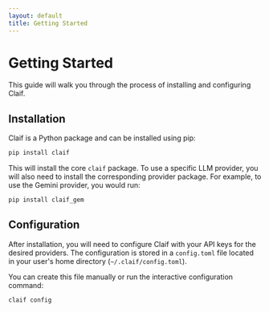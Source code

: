 ```yaml
---
layout: default
title: Getting Started
---
```


# Getting Started

This guide will walk you through the process of installing and configuring Claif.

## Installation

Claif is a Python package and can be installed using pip:

```bash
pip install claif
```

This will install the core `claif` package. To use a specific LLM provider, you will also need to install the corresponding provider package. For example, to use the Gemini provider, you would run:

```bash
pip install claif_gem
```

## Configuration

After installation, you will need to configure Claif with your API keys for the desired providers. The configuration is stored in a `config.toml` file located in your user's home directory (`~/.claif/config.toml`).

You can create this file manually or run the interactive configuration command:

```bash
claif config
```
